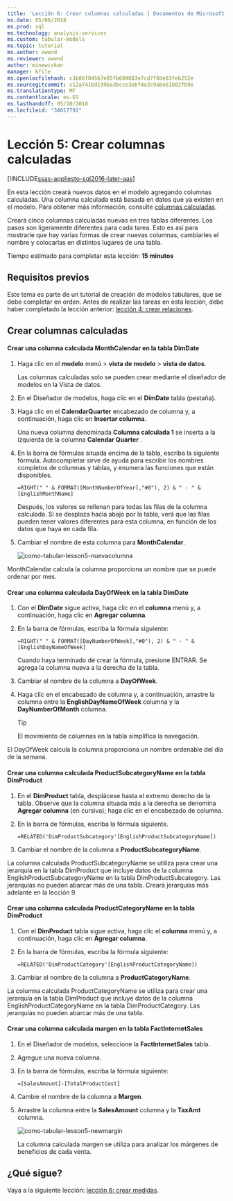 ```yaml
---
title: 'Lección 6: Crear columnas calculadas | Documentos de Microsoft'
ms.date: 05/08/2018
ms.prod: sql
ms.technology: analysis-services
ms.custom: tabular-models
ms.topic: tutorial
ms.author: owend
ms.reviewer: owend
author: minewiskan
manager: kfile
ms.openlocfilehash: c3b86f84567e85fb604883e7cd7f8de83feb252e
ms.sourcegitcommit: c12a7416d1996a3bcce3ebf4a3c9abe61b02fb9e
ms.translationtype: MT
ms.contentlocale: es-ES
ms.lasthandoff: 05/10/2018
ms.locfileid: "34017792"
---
```

# <a name="lesson-5-create-calculated-columns"></a>Lección 5: Crear columnas calculadas
[!INCLUDE[ssas-appliesto-sql2016-later-aas](../includes/ssas-appliesto-sql2016-later-aas.md)]

En esta lección creará nuevos datos en el modelo agregando columnas calculadas. Una columna calculada está basada en datos que ya existen en el modelo. Para obtener más información, consulte [columnas calculadas](../analysis-services/tabular-models/ssas-calculated-columns.md).  
  
Creará cinco columnas calculadas nuevas en tres tablas diferentes. Los pasos son ligeramente diferentes para cada tarea. Esto es así para mostrarle que hay varias formas de crear nuevas columnas, cambiarles el nombre y colocarlas en distintos lugares de una tabla.  
  
Tiempo estimado para completar esta lección: **15 minutos**  
  
## <a name="prerequisites"></a>Requisitos previos  
Este tema es parte de un tutorial de creación de modelos tabulares, que se debe completar en orden. Antes de realizar las tareas en esta lección, debe haber completado la lección anterior: [lección 4: crear relaciones](../analysis-services/lesson-4-create-relationships.md). 
  
## <a name="create-calculated-columns"></a>Crear columnas calculadas  
  
#### <a name="create-a-monthcalendar-calculated-column-in-the-dimdate-table"></a>Crear una columna calculada MonthCalendar en la tabla DimDate  
  
1.  Haga clic en el **modelo** menú > **vista de modelo** > **vista de datos**.  
  
    Las columnas calculadas solo se pueden crear mediante el diseñador de modelos en la Vista de datos.  
  
2.  En el Diseñador de modelos, haga clic en el **DimDate** tabla (pestaña).  
  
3.  Haga clic en el **CalendarQuarter** encabezado de columna y, a continuación, haga clic en **Insertar columna**.  
  
    Una nueva columna denominada **Columna calculada 1** se inserta a la izquierda de la columna **Calendar Quarter** .  
  
4.  En la barra de fórmulas situada encima de la tabla, escriba la siguiente fórmula. Autocompletar sirve de ayuda para escribir los nombres completos de columnas y tablas, y enumera las funciones que están disponibles.  
  
    ```  
    =RIGHT(" " & FORMAT([MonthNumberOfYear],"#0"), 2) & " - " & [EnglishMonthName]  
    ``` 
  
    Después, los valores se rellenan para todas las filas de la columna calculada. Si se desplaza hacia abajo por la tabla, verá que las filas pueden tener valores diferentes para esta columna, en función de los datos que haya en cada fila.    
  
5.  Cambiar el nombre de esta columna para **MonthCalendar**. 

    ![como-tabular-lesson5-nuevacolumna](../analysis-services/media/as-tabular-lesson5-newcolumn.png) 
  
MonthCalendar calcula la columna proporciona un nombre que se puede ordenar por mes.  
  
#### <a name="create-a-dayofweek-calculated-column-in-the-dimdate-table"></a>Crear una columna calculada DayOfWeek en la tabla DimDate  
  
1.  Con el **DimDate** sigue activa, haga clic en el **columna** menú y, a continuación, haga clic en **Agregar columna**.  
  
2.  En la barra de fórmulas, escriba la fórmula siguiente:  
    
    ```
    =RIGHT(" " & FORMAT([DayNumberOfWeek],"#0"), 2) & " - " & [EnglishDayNameOfWeek]  
    ```
    
    Cuando haya terminado de crear la fórmula, presione ENTRAR. Se agrega la columna nueva a la derecha de la tabla.  
  
3.  Cambiar el nombre de la columna a **DayOfWeek**.  
  
4.  Haga clic en el encabezado de columna y, a continuación, arrastre la columna entre la **EnglishDayNameOfWeek** columna y la **DayNumberOfMonth** columna.  
  
    > [!TIP]  
    > El movimiento de columnas en la tabla simplifica la navegación.  
  
El DayOfWeek calcula la columna proporciona un nombre ordenable del día de la semana.  
  
#### <a name="create-a-productsubcategoryname-calculated-column-in-the-dimproduct-table"></a>Crear una columna calculada ProductSubcategoryName en la tabla DimProduct  
  
  
1.  En el **DimProduct** tabla, desplácese hasta el extremo derecho de la tabla. Observe que la columna situada más a la derecha se denomina **Agregar columna** (en cursiva); haga clic en el encabezado de columna.  
  
2.  En la barra de fórmulas, escriba la fórmula siguiente.  
    
    ```
    =RELATED('DimProductSubcategory'[EnglishProductSubcategoryName])  
    ```
  
3.  Cambiar el nombre de la columna a **ProductSubcategoryName**.  
  
La columna calculada ProductSubcategoryName se utiliza para crear una jerarquía en la tabla DimProduct que incluye datos de la columna EnglishProductSubcategoryName en la tabla DimProductSubcategory. Las jerarquías no pueden abarcar más de una tabla. Creará jerarquías más adelante en la lección 9.  
  
#### <a name="create-a-productcategoryname-calculated-column-in-the-dimproduct-table"></a>Crear una columna calculada ProductCategoryName en la tabla DimProduct  
  
1.  Con el **DimProduct** tabla sigue activa, haga clic el **columna** menú y, a continuación, haga clic en **Agregar columna**.  
  
2.  En la barra de fórmulas, escriba la fórmula siguiente:  
  
    ```
    =RELATED('DimProductCategory'[EnglishProductCategoryName]) 
    ```
    
3.  Cambiar el nombre de la columna a **ProductCategoryName**.  
  
La columna calculada ProductCategoryName se utiliza para crear una jerarquía en la tabla DimProduct que incluye datos de la columna EnglishProductCategoryName en la tabla DimProductCategory. Las jerarquías no pueden abarcar más de una tabla.  
  
#### <a name="create-a-margin-calculated-column-in-the-factinternetsales-table"></a>Crear una columna calculada margen en la tabla FactInternetSales  
  
1.  En el Diseñador de modelos, seleccione la **FactInternetSales** tabla.  
  
2.  Agregue una nueva columna.  
  
3.  En la barra de fórmulas, escriba la fórmula siguiente:  
  
    ```
    =[SalesAmount]-[TotalProductCost]
    ``` 

4.  Cambie el nombre de la columna a **Margen**.  
  
5.  Arrastre la columna entre la **SalesAmount** columna y la **TaxAmt** columna. 
 
      ![como-tabular-lesson5-newmargin](../analysis-services/media/as-tabular-lesson5-newmargin.png)
      
    La columna calculada margen se utiliza para analizar los márgenes de beneficios de cada venta.  
  
## <a name="whats-next"></a>¿Qué sigue?
Vaya a la siguiente lección: [lección 6: crear medidas](../analysis-services/lesson-6-create-measures.md).
  
  
  
